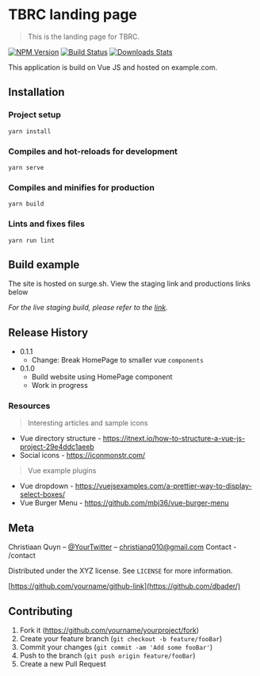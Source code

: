# TBRC landing page

> This is the landing page for TBRC.

[![NPM Version][npm-image]][npm-url]
[![Build Status][travis-image]][travis-url]
[![Downloads Stats][npm-downloads]][npm-url]

This application is build on Vue JS and hosted on example.com.

<!-- ![](header.png) -->

## Installation

### Project setup

```
yarn install
```

### Compiles and hot-reloads for development

```
yarn serve
```

### Compiles and minifies for production

```
yarn build
```

### Lints and fixes files

```
yarn run lint
```

## Build example

The site is hosted on surge.sh. View the staging link and productions links below

_For the live staging build, please refer to the [link][link]._

## Release History

- 0.1.1
  - Change: Break HomePage to smaller vue `components`
- 0.1.0
  - Build website using HomePage component
  - Work in progress

### Resources

> Interesting articles and sample icons

- Vue directory structure - https://itnext.io/how-to-structure-a-vue-js-project-29e4ddc1aeeb
- Social icons - https://iconmonstr.com/

> Vue example plugins

- Vue dropdown - https://vuejsexamples.com/a-prettier-way-to-display-select-boxes/
- Vue Burger Menu - https://github.com/mbj36/vue-burger-menu

## Meta

Christiaan Quyn – [@YourTwitter](https://twitter.com/ChristianQ010) – christianq010@gmail.com
Contact - /contact

Distributed under the XYZ license. See `LICENSE` for more information.

[https://github.com/yourname/github-link](https://github.com/dbader/)

## Contributing

1. Fork it (<https://github.com/yourname/yourproject/fork>)
2. Create your feature branch (`git checkout -b feature/fooBar`)
3. Commit your changes (`git commit -am 'Add some fooBar'`)
4. Push to the branch (`git push origin feature/fooBar`)
5. Create a new Pull Request

<!-- Markdown link & img dfn's -->

[npm-image]: https://img.shields.io/npm/v/datadog-metrics.svg?style=flat-square
[npm-url]: https://npmjs.org/package/datadog-metrics
[npm-downloads]: https://img.shields.io/npm/dm/datadog-metrics.svg?style=flat-square
[travis-image]: https://img.shields.io/travis/dbader/node-datadog-metrics/master.svg?style=flat-square
[travis-url]: https://travis-ci.org/dbader/node-datadog-metrics
[link]: https://tbrc-sample-hb.surge.sh/

